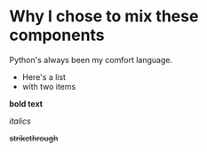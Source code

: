 # Why I chose to mix these components

Python's always been my comfort language.  

* Here's a list
* with two items

**bold text**

*italics*

~~strikethrough~~